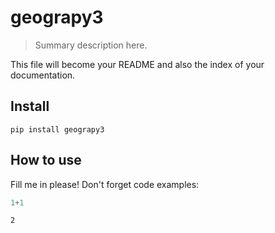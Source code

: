 # geograpy3
> Summary description here.


This file will become your README and also the index of your documentation.

## Install

`pip install geograpy3`

## How to use

Fill me in please! Don't forget code examples:

```python
1+1
```




    2


